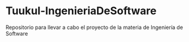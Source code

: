 # Tuukul-IngenieriaDeSoftware
Repositorio para llevar a cabo el proyecto de la materia de Ingeniería de Software 
